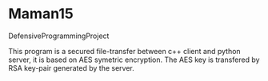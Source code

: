 # Maman15
DefensiveProgrammingProject

This program is a secured file-transfer between c++ client and python server, it is based on AES symetric encryption.
The AES key is transfered by RSA key-pair generated by the server.
